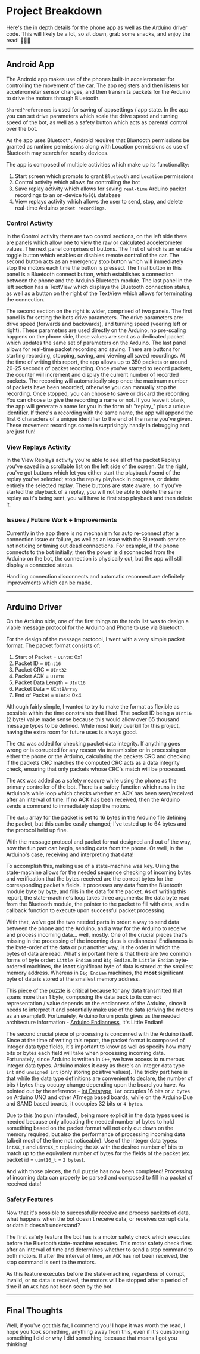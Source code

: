 # Project Breakdown

Here's the in depth details for the phone app as well as the Arduino driver code. This will likely be a lot, so sit down, grab some snacks, and enjoy the read! 🍿🥤🎉

---

## **Android App**

The Android app makes use of the phones built-in accelerometer for controlling the movement of the car. The app registers and then listens for accelerometer sensor changes, and then transmits packets for the Arduino to drive the motors through Bluetooth.

`SharedPreferences` is used for saving of appsettings / app state. In the app you can set drive parameters which scale the drive speed and turning speed of the bot, as well as a safety button which acts as parental control over the bot. 

As the app uses Bluetooth, Android requires that Bluetooth permissions be granted as runtime permissions along with Location permissions as use of Bluetooth may search for nearby devices. 

The app is composed of multiple activities which make up its functionality: 
1. Start screen which prompts to grant `Bluetooth` and `Location` permissions
2. Control activity which allows for controlling the bot
3. Save replay activity which allows for saving `real-time` Arduino packet recordings to an on-device `NoSQL` database
4. View replays activity which allows the user to send, stop, and delete real-time Arduino `packet recordings`.

### **Control Activity**

In the Control activity there are two control sections, on the left side there are panels which allow one to view the raw or calculated accelerometer values. The next panel comprises of buttons. The first of which is an enable toggle button which enables or disables remote control of the car. The second button acts as an emergency stop button which will immediately stop the motors each time the button is pressed. The final button in this panel is a Bluetooth connect button, which establishes a connection between the phone and the Arduino Bluetooth module. The last panel in the left section has a TextView which displays the Bluetooth connection status, as well as a button on the right of the TextView which allows for terminating the connection.

The second section on the right is wider, comprised of two panels. The first panel is for setting the bots drive parameters. The drive parameters are: drive speed (forwards and backwards), and turning speed (veering left or right). These parameters are used directly on the Arduino, no pre-scaling happens on the phone side, these values are sent as a dedicated packet which updates the same set of parameters on the Arduino. The last panel allows for real-time packet recording and saving. There are buttons for starting recording, stopping, saving, and viewing all saved recordings. At the time of writing this report, the app allows up to 350 packets or around 20-25 seconds of packet recording. Once you've started to record packets, the counter will increment and display the current number of recorded packets. The recording will automatically stop once the maximum number of packets have been recorded, otherwise you can manually stop the recording. Once stopped, you can choose to save or discard the recording. You can choose to give the recording a name or not. If you leave it blank, the app will generate a name for you in the form of: "replay_" plus a unique identifier. If there's a recording with the same name, the app will append the first 6 characters of a unique identifier to the end of the name you've given. These movement recordings come in surprisingly handy in debugging and are just fun!

### **View Replays Activity**

In the View Replays activity you're able to see all of the packet Replays you've saved in a scrollable list on the left side of the screen. On the right, you've got buttons which let you either start the playback / send of the replay you've selected; stop the replay playback in progress, or delete entirely the selected replay. These buttons are state aware, so if you've started the playback of a replay, you will not be able to delete the same replay as it's being sent, you will have to first stop playback and then delete it.

### **Issues / Future Work + Improvements**

Currently in the app there is no mechanism for auto re-connect after a connection issue or failure, as well as an issue with the Bluetooth service not noticing or timing out dead connections. For example, if the phone connects to the bot initially, then the power is disconnected from the Arduino on the bot, the connection is physically cut, but the app will still display a connected status.

Handling connection disconnects and automatic reconnect are definitely improvements which can be made.

---

## **Arduino Driver**

On the Arduino side, one of the first things on the todo list was to design a viable message protocol for the Arduino and Phone to use via Bluetooth.

For the design of the message protocol, I went with a very simple packet format. The packet format consists of:

1. Start of Packet = `UInt8`: 0x1
2. Packet ID = `UInt16`
3. Packet CRC = `UInt32`
4. Packet ACK = `UInt8`
5. Packet Data Length = `UInt16`
6. Packet Data = `UInt8Array`
7. End of Packet = `UInt8`: 0x4

Although fairly simple, I wanted to try to make the format as flexible as possible within the time constraints that I had. The packet ID being a `UInt16` (2 byte) value made sense because this would allow over 65 thousand message types to be defined. While most likely overkill for this project, having the extra room for future uses is always good.

The `CRC` was added for checking packet data integrity. If anything goes wrong or is corrupted for any reason via transmission or in processing on either the phone or the Arduino, calculating the packets CRC and checking if the packets CRC matches the computed CRC acts as a data integrity check, ensuring that only packets whose CRC's match will be processed.

The `ACK` was added as a safety measure while using the phone as the primary controller of the bot. There is a safety function which runs in the Arduino's while loop which checks whether an ACK has been seen/received after an interval of time. If no ACK has been received, then the Arduino sends a command to immediately stop the motors.

The `data` array for the packet is set to 16 bytes in the Arduino file defining the packet, but this can be easily changed; I’ve tested up to 64 bytes and the protocol held up fine. 

With the message protocol and packet format designed and out of the way, now the fun part can begin, sending data from the phone. Or well, in the Arduino's case, receiving and interpreting that data!

To accomplish this, making use of a state-machine was key. Using the state-machine allows for the needed sequence checking of incoming bytes and verification that the bytes received are the correct bytes for the corresponding packet's fields. It processes any data from the Bluetooth module byte by byte, and fills in the data for the packet. As of writing this report, the state-machine's loop takes three arguments: the data byte read from the Bluetooth module, the pointer to the packet to fill with data, and a callback function to execute upon successful packet processing.

With that, we've got the two needed parts in order: a way to send data between the phone and the Arduino, and a way for the Arduino to receive and process incoming data... well, mostly. One of the crucial pieces that's missing in the processing of the incoming data is endianness! Endianness is the byte-order of the data or put another way, is the order in which the bytes of data are read. What's important here is that there are two common forms of byte order: `Little Endian` and `Big Endian`. In `Little Endian` byte-ordered machines, the **least** significant byte of data is stored at the smallest memory address. Whereas in `Big Endian` machines, the **most** significant byte of data is stored at the smallest memory address.

This piece of the puzzle is critical because for any data transmitted that spans more than 1 byte, composing the data back to its correct representation / value depends on the endianness of the Arduino, since it needs to interpret it and potentially make use of the data (driving the motors as an example!). Fortunately, Arduino forum posts gives us the needed architecture information - [Arduino Endianness](https://forum.arduino.cc/t/little-endian-or-big-endian/41382), it's Little Endian!

The second crucial piece of processing is concerned with the Arduino itself. Since at the time of writing this report, the packet format is composed of Integer data type fields, it's important to know as well as specify how many bits or bytes each field will take when processing incoming data. Fortunately, since Arduino is written in `C++`, we have access to numerous integer data types. Arduino makes it easy as there's an integer data type `int` and `unsigned int` (only storing positive values). The tricky part here is that while the data type definitions are convenient to declare, the number of bits / bytes they occupy change depending upon the board you have. As pointed out by the reference - [Int Datatype](https://www.arduino.cc/en/reference/int), `int` occupies 16 bits or `2 bytes` on Arduino UNO and other ATmega based boards, while on the Arduino Due and SAMD based boards, it occupies 32 bits or `4 bytes`. 

Due to this (no pun intended), being more explicit in the data types used is needed because only allocating the needed number of bytes to hold something based on the packet format will not only cut down on the memory required, but also the performance of processing incoming data (albeit most of the time not noticeable). Use of the integer data types: `intXX_t` and `uintXX_t` replacing the `XX` with the desired number of bits to match up to the equivalent number of bytes for the fields of the packet (ex. packet id = `uint16_t` = `2 bytes`).

And with those pieces, the full puzzle has now been completed! Processing of incoming data can properly be parsed and composed to fill in a packet of received data!

### **Safety Features**

Now that it's possible to successfully receive and process packets of data, what happens when the bot doesn't receive data, or receives corrupt data, or data it doesn't understand?

The first safety feature the bot has is a motor safety check which executes before the Bluetooth state-machine executes. This motor safety check fires after an interval of time and determines whether to send a stop command to both motors. If after the interval of time, an `ACK` has not been received, the stop command is sent to the motors.

As this feature executes before the state-machine, regardless of corrupt, invalid, or no data is received, the motors will be stopped after a period of time if an `ACK` has not been seen by the bot.

---

## **Final Thoughts**

Well, if you've got this far, I commend you! I hope it was worth the read, I hope you took something, anything away from this, even if it's questioning something I did or why I did something, because that means I got you thinking!